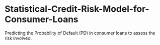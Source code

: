 # Statistical-Credit-Risk-Model-for-Consumer-Loans
Predicting the Probability of Default (PD) in consumer loans to assess the risk involved.
